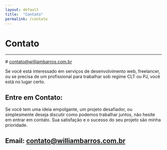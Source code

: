 ```yaml
---
layout: default
title:  "Contato"
permalink: /contato
---
```


# Contato
<hr/>
# <a href="mailto:contato@williambarros.com.br" target="_blank">contato@williambarros.com.br</a>

Se você está interessado em serviços de desenvolvimento web, freelancer, ou se precisa de um profissional para trabalhar sob regime CLT ou PJ, você está no lugar certo.

## Entre em Contato:

Se você tem uma ideia empolgante, um projeto desafiador, ou simplesmente deseja discutir como podemos trabalhar juntos, não hesite em entrar em contato. Sua satisfação e o sucesso do seu projeto são minha prioridade.

## Email: contato@williambarros.com.br

